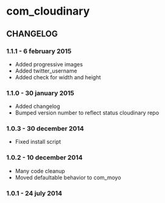 # com_cloudinary## CHANGELOG### 1.1.1 - 6 february 2015* Added progressive images* Added twitter_username* Added check for width and height### 1.1.0 - 30 january 2015* Added changelog* Bumped version number to reflect status cloudinary repo### 1.0.3 - 30 december 2014* Fixed install script### 1.0.2 - 10 december 2014* Many code cleanup* Moved defaultable behavior to com_moyo### 1.0.1 - 24 july 2014